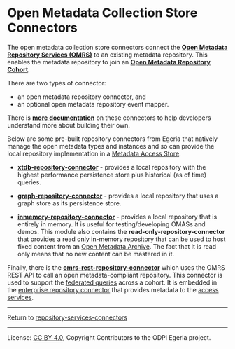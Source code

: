 <!-- SPDX-License-Identifier: CC-BY-4.0 -->
<!-- Copyright Contributors to the ODPi Egeria project. -->
  
# Open Metadata Collection Store Connectors

The open metadata collection store connectors connect the
**[Open Metadata Repository Services (OMRS)](https://egeria-project.org/services/omrs)** to
an existing metadata repository.
This enables the metadata repository to join
an **[Open Metadata Repository Cohort](https://egeria-project.org/concepts/cohort-member)**.

There are two types of connector:
* an open metadata repository connector, and
* an optional open metadata repository event mapper.

There is **[more documentation](docs/README.md)** on these connectors to
help developers understand more about building their own.

Below are some pre-built repository connectors from Egeria that natively manage
the open metadata types and instances and so can provide the local repository
implementation in a [Metadata Access Store](https://egeria-project.org/concepts/metadata-access-store).

* **[xtdb-repository-connector](xtdb-repository-connector)** - 
provides a local repository with the highest performance persistence store plus historical (as of time) queries.

* **[graph-repository-connector](graph-repository-connector)** -
provides a local repository that uses a graph store as its persistence store.

* **[inmemory-repository-connector](inmemory-repository-connector)** -
provides a local repository that is entirely in memory.  It is useful for
testing/developing OMASs and demos.  This module also contains the  **read-only-repository-connector** that
provides a read only in-memory repository that can be used to host fixed content from an
[Open Metadata Archive](https://egeria-project.org/concepts/open-metadata-archive).
The fact that it is read only means that no new content can be mastered in it.

Finally, there is  the **[omrs-rest-repository-connector](omrs-rest-repository-connector)**
which uses the OMRS REST API to call an open metadata-compliant repository.
This connector is used to support the
[federated queries](../../../../repository-services/docs/component-descriptions/enterprise-connector-manager.md) across a cohort.
It is embedded in the [enterprise repository connector](../../../../repository-services/docs/component-descriptions/enterprise-repository-connector.md)
that provides metadata to
the [access services](../../../../access-services).




----
Return to [repository-services-connectors](..)

----
License: [CC BY 4.0](https://creativecommons.org/licenses/by/4.0/),
Copyright Contributors to the ODPi Egeria project.